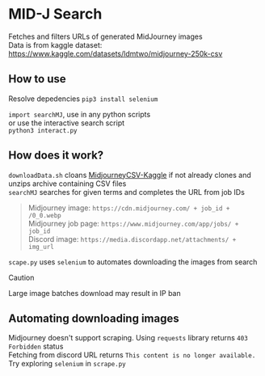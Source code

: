 # MID-J Search
Fetches and filters URLs of generated MidJourney images <br />
Data is from kaggle dataset: https://www.kaggle.com/datasets/ldmtwo/midjourney-250k-csv

## How to use
Resolve depedencies `pip3 install selenium`

`import searchMJ`, use in any python scripts <br />
or use the interactive search script <br />
`python3 interact.py`


## How does it work?
`downloadData.sh` cloans [MidjourneyCSV-Kaggle](https://github.com/JustinJiangNext/MidjourneyCSV-Kaggle) if not already clones and unzips archive containing CSV files <br />
`searchMJ` searches for given terms and completes the URL from job IDs <br />
> Midjourney image: `https://cdn.midjourney.com/ + job_id + /0_0.webp` <br />
>  Midjourney job page: `https://www.midjourney.com/app/jobs/ + job_id` <br />
> Discord image: `https://media.discordapp.net/attachments/ + img_url` <br />

`scape.py` uses `selenium` to automates downloading the images from search <br />

> [!CAUTION]
> Large image batches download may result in IP ban

## Automating downloading images
Midjourney doesn't support scraping. Using `requests` library returns `403 Forbidden` status <br />
Fetching from discord URL returns `This content is no longer available.` <br />
Try exploring `selenium` in `scrape.py`


